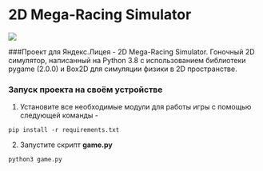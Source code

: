 # 2D Mega-Racing Simulator
![](https://raw.githubusercontent.com/eteriall/HillClimbRacing/master/screenshots/screenshot1.png?token=ANYC43WAUBGDLEIODFLQ5HC77MKXE)

###Проект для Яндекс.Лицея - 2D Mega-Racing Simulator.
Гоночный 2D симулятор, написанный на Python 3.8 с использованием библиотеки pygame (2.0.0) и Box2D для симуляции физики в 2D пространстве.

### Запуск проекта на своём устройстве
1) Установите все необходимые модули для работы игры с помощью следующей команды -

`pip install -r requirements.txt`

2) Запустите скрипт __game.py__

`python3 game.py`
